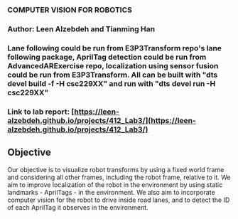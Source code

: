 ### COMPUTER VISION FOR ROBOTICS

### Author: Leen Alzebdeh and Tianming Han

### Lane following could be run from E3P3Transform repo's lane following package, AprilTag detection could be run from AdvancedARExercise repo, localization using sensor fusion could be run from E3P3Transform. All can be built with "dts devel build -f -H csc229XX" and run with "dts devel run -H csc229XX"

### Link to lab report: [https://leen-alzebdeh.github.io/projects/412_Lab3/](https://leen-alzebdeh.github.io/projects/412_Lab3/)

## Objective

Our objective is to visualize robot transforms by using a fixed world frame and considering all other frames, including the robot frame, relative to it. We aim to improve localization of the robot in the environment by using static landmarks - AprilTags - in the environment. We also aim to incorporate computer vision for the robot to drive inside road lanes, and to detect the ID of each AprilTag it observes in the environment.
